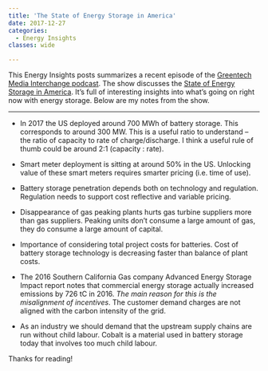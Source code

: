 ```yaml
---
title: 'The State of Energy Storage in America'
date: 2017-12-27
categories:
  - Energy Insights
classes: wide

---
```


This Energy Insights posts summarizes a recent episode of the [Greentech Media Interchange podcast](https://www.greentechmedia.com/podcast/the-interchange).  The show discusses the [State of Energy Storage in America](https://www.greentechmedia.com/articles/read/the-state-of-americas-energy-storage-market#gs.I72jnh4).  It’s full of interesting insights into what’s going on right now with energy storage.  Below are my notes from the show.

---

- In 2017 the US deployed around 700 MWh of battery storage. This corresponds to around 300 MW. This is a useful ratio to understand – the ratio of capacity to rate of charge/discharge. I think a useful rule of thumb could be around 2:1 (capacity : rate).

- Smart meter deployment is sitting at around 50% in the US. Unlocking value of these smart meters requires smarter pricing (i.e. time of use).

- Battery storage penetration depends both on technology and regulation. Regulation needs to support cost reflective and variable pricing.

- Disappearance of gas peaking plants hurts gas turbine suppliers more than gas suppliers. Peaking units don’t consume a large amount of gas, they do consume a large amount of capital.

- Importance of considering total project costs for batteries. Cost of battery storage technology is decreasing faster than balance of plant costs.

- The 2016 Southern California Gas company Advanced Energy Storage Impact report notes that commercial energy storage actually increased emissions by 726 tC in 2016. *The main reason for this is the misalignment of incentives*. The customer demand charges are not aligned with the carbon intensity of the grid.

- As an industry we should demand that the upstream supply chains are run without child labour. Cobalt is a material used in battery storage today that involves too much child labour.

Thanks for reading!
